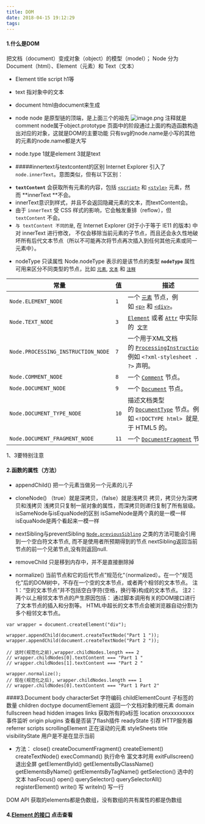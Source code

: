 ```yaml
---
title: DOM
date: 2018-04-15 19:12:29
tags:
---
```

#### 1.什么是DOM
把文档（document）变成对象（object）的模型（model）；
Node 分为 Document（html）、Element（元素）和 Text（文本）
- Element
title script h1等
- text
指对象中的文本
- document
html由document来生成
- node
node 是原型链的顶端，是上面三个的祖先
![image.png](https://upload-images.jianshu.io/upload_images/11007474-a970b0ebd4672dec.png?imageMogr2/auto-orient/strip%7CimageView2/2/w/640)
注释就是comment
node属于object.prototype
页面中的阶段通过上面的构造函数构造出对应的对象，这就是DOM的主要功能
只有svg的node.name是小写的其他的元素的node.name都是大写
- node.type
1就是element
3就是text

- #####innertext与textcontent的区别
Internet Explorer 引入了`node.innerText`。意图类似，但有以下区别：

*   **`textContent`** 会获取所有元素的内容，包括 [`<script>`](https://developer.mozilla.org/zh-CN/docs/Web/HTML/Element/script "HTML <script> 元素用于嵌入或引用可执行脚本。") 和 [`<style>`](https://developer.mozilla.org/zh-CN/docs/Web/HTML/Element/style "HTML的<style>元素包含了文档的样式化信息或者文档的一部分。指定的样式化星系包含的该元素内，通常是CSS的格式。") 元素，然而 **innerText **不会。
*   innerText意识到样式，并且不会返回隐藏元素的文本，而textContent会。
*   由于 `innerText` 受 CSS 样式的影响，它会触发重排（reflow），但`textContent` 不会。
*   `与 textContent 不同的是`, 在 Internet Explorer (对于小于等于 IE11 的版本) 中对 innerText 进行修改， 不仅会移除当前元素的子节点，而且还会永久性地破坏所有后代文本节点（所以不可能再次将节点再次插入到任何其他元素或同一元素中）。
- nodeType
只读属性 Node.nodeType 表示的是该节点的类型
**`nodeType`** 属性可用来区分不同类型的节点，比如 [`元素`](https://developer.mozilla.org/zh-CN/docs/Web/API/Element "Element（元素）接口是 Document的一个对象. 这个接口描述了所有相同种类的元素所普遍具有的方法和属性。 这些继承自Element并且增加了一些额外功能的接口描述了具体的行为. 例如,  HTMLElement 接口是所有HTML元素的基础接口， 而 SVGElement 接口是所有SVG元素的基本接口."), [`文本`](https://developer.mozilla.org/zh-CN/docs/Web/API/Text "The Text interface represents the textual content of Element or Attr.  If an element has no markup within its content, it has a single child implementing Text that contains the element's text.  However, if the element contains markup, it is parsed into information items and Text nodes that form its children.") 和 [`注释`](https://developer.mozilla.org/zh-CN/docs/Web/API/Comment "Comment 接口代表标签（markup）之间的文本符号（textual notations）。尽管它通常不显示出来，但是在查看源码里面可以看到。在 HTML 和 XML 里，注释（Comments）为 '<!--' 和 '-->' 之间的内容。在 XML 里，字符序列 '--' 不能用于一个注释中。")

| 常量 | 值 | 描述 |
| --- | --- | --- |
| `Node.ELEMENT_NODE` | `1` | 一个 [`元素`](https://developer.mozilla.org/zh-CN/docs/Web/API/Element "Element（元素）接口是 Document的一个对象. 这个接口描述了所有相同种类的元素所普遍具有的方法和属性。 这些继承自Element并且增加了一些额外功能的接口描述了具体的行为. 例如,  HTMLElement 接口是所有HTML元素的基础接口， 而 SVGElement 接口是所有SVG元素的基本接口.") 节点，例如 [`<p>`](https://developer.mozilla.org/zh-CN/docs/Web/HTML/Element/p "HTML <p>元素（或者说 HTML 段落元素）表示文本的一个段落。该元素通常表现为一整块与相邻文本分离的文本，或以垂直的空白隔离或以首行缩进。另外，<p> 是块级元素。") 和 [`<div>`](https://developer.mozilla.org/zh-CN/docs/Web/HTML/Element/div "HTML <div> 元素 (或 HTML 文档分区元素) 是一个通用型的流内容容器，它在语义上不代表任何特定类型的内容，它可以被用来对其它元素进行分组，一般用于样式化相关的需求（使用 class 或 id 特性) 或者对具有相同特性的一组元素进行分组 (比如 lang)，它应该在没有任何其它语义元素可用时才使用 (比如 <article> 或 <nav>) 。")。 |
| `Node.TEXT_NODE` | `3` | [`Element`](https://developer.mozilla.org/zh-CN/docs/Web/API/Element "Element（元素）接口是 Document的一个对象. 这个接口描述了所有相同种类的元素所普遍具有的方法和属性。 这些继承自Element并且增加了一些额外功能的接口描述了具体的行为. 例如,  HTMLElement 接口是所有HTML元素的基础接口， 而 SVGElement 接口是所有SVG元素的基本接口.") 或者 [`Attr`](https://developer.mozilla.org/zh-CN/docs/Web/API/Attr "该类型使用对象来表示一个DOM元素的属性。在大多数DOM方法中，你可能会直接通过字符串的方式获取属性值（例如Element.getAttribute()），但是一些函数（例如Element.getAttributeNode()）或通过迭代器访问时则返回Attr类型。") 中实际的  [`文字`](https://developer.mozilla.org/zh-CN/docs/Web/API/Text "The Text interface represents the textual content of Element or Attr.  If an element has no markup within its content, it has a single child implementing Text that contains the element's text.  However, if the element contains markup, it is parsed into information items and Text nodes that form its children.") |
| `Node.PROCESSING_INSTRUCTION_NODE` | `7` | 一个用于XML文档的 [`ProcessingInstruction`](https://developer.mozilla.org/zh-CN/docs/Web/API/ProcessingInstruction "此页面仍未被本地化, 期待您的翻译!") ，例如 `<?xml-stylesheet ... ?>` 声明。 |
| `Node.COMMENT_NODE` | `8` | 一个 [`Comment`](https://developer.mozilla.org/zh-CN/docs/Web/API/Comment "Comment 接口代表标签（markup）之间的文本符号（textual notations）。尽管它通常不显示出来，但是在查看源码里面可以看到。在 HTML 和 XML 里，注释（Comments）为 '<!--' 和 '-->' 之间的内容。在 XML 里，字符序列 '--' 不能用于一个注释中。") 节点。 |
| `Node.DOCUMENT_NODE` | `9` | 一个 [`Document`](https://developer.mozilla.org/zh-CN/docs/Web/API/Document "Document 接口提供了一些在浏览器服务中作为页面内容入口点而加载的一些页面，也就是 DOM 树。 DOM 树包括诸如 <body> 和 <table> 之类的元素，及其他元素。其也为文档（document）提供了全局性的函数，例如获取页面的 URL、在文档中创建新的 element 的函数。") 节点。 |
| `Node.DOCUMENT_TYPE_NODE` | `10` | 描述文档类型的 [`DocumentType`](https://developer.mozilla.org/zh-CN/docs/Web/API/DocumentType "DocumentType 接口 表示了一个包含文档类型的节点 Node .") 节点。例如 `<!DOCTYPE html>`  就是用于 HTML5 的。 |
| `Node.DOCUMENT_FRAGMENT_NODE` | `11` | 一个 [`DocumentFragment`](https://developer.mozilla.org/zh-CN/docs/Web/API/DocumentFragment "DocumentFragment 接口表示一个没有父级文件的最小文档对象。它被当做一个轻量版的 Document 使用，用于存储已排好版的或尚未打理好格式的XML片段。最大的区别是因为DocumentFragment不是真实DOM树的一部分，它的变化不会引起DOM树的重新渲染的操作(reflow) ，且不会导致性能等问题。") 节点 |

1、3要特别注意

#### 2.函数的属性（方法）
- appendChild()
把一个元素当做另一个元素的儿子
- cloneNode()
（true）就是深拷贝，（false）就是浅拷贝
拷贝，拷贝分为深拷贝和浅拷贝
浅拷贝只复制一层对象的属性，而深拷贝则递归复制了所有层级。
isSameNode与isEquaNode的区别
isSameNode是两个真的是一模一样
isEquaNode是两个看起来一模一样
- nextSibling与preventSibling
[`Node.previousSibling`](https://developer.mozilla.org/zh-CN/docs/Web/API/Node/previousSibling "返回当前节点的前一个兄弟节点,没有则返回null.") 之类的方法可能会引用到一个空白符文本节点, 而不是使用者所预期得到的节点
nextSibling返回当前节点的前一个兄弟节点,没有则返回null.

- removeChild
只是移到内存中，并不是直接删除掉
- normalize()
当前节点和它的后代节点”规范化“（normalized）。在一个"规范化"后的DOM树中，不存在一个空的文本节点，或者两个相邻的文本节点。
注1：“空的文本节点”并不包括空白字符(空格，换行等)构成的文本节点。
注2：两个以上相邻文本节点的产生原因包括：
通过脚本调用有关的DOM接口进行了文本节点的插入和分割等。
HTML中超长的文本节点会被浏览器自动分割为多个相邻文本节点。
```
var wrapper = document.createElement("div");

wrapper.appendChild(document.createTextNode("Part 1 "));
wrapper.appendChild(document.createTextNode("Part 2 "));

// 这时(规范化之前),wrapper.childNodes.length === 2
// wrapper.childNodes[0].textContent === "Part 1 "
// wrapper.childNodes[1].textContent === "Part 2 "

wrapper.normalize();
// 现在(规范化之后), wrapper.childNodes.length === 1
// wrapper.childNodes[0].textContent === "Part 1 Part 2"
```

####3.Document
body
characterSet 字符编码
childElementCount 子标签的数量
children
doctype
documentElement 返回一个文档对象的根元素
domain
fullscreen
head 
hidden 
images 
links 获取所有的a标签
location 
onxxxxxxxxx 事件监听
origin
plugins 查看是否装了flash插件
readyState 引荐 HTTP服务器
referrer
scripts
scrollingElement 正在滚动的元素
styleSheets
title
visibilityState 用户是不是在显示当前
- 方法：
close()
createDocumentFragment()
createElement()
createTextNode()
execCommand() 执行命令 富文本时用
exitFullscreen() 退出全屏
getElementById()
getElementsByClassName()
getElementsByName()
getElementsByTagName() 
getSelection() 选中的文本
hasFocus()
open()
querySelector() 
querySelectorAll()
registerElement()
write() 写
writeln() 写一行

DOM API 获取的elements都是伪数组，没有数组的共有属性的都是伪数组

#### 4.[Element 的接口](https://developer.mozilla.org/zh-CN/docs/Web/API/Element) 点击查看
